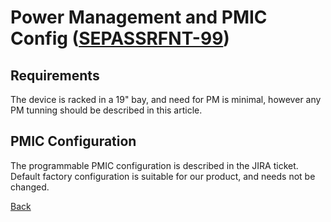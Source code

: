 # Power Management and PMIC Config ([SEPASSRFNT-99](https://jira.open-groupe.com/browse/SEPASSRFNT-99))

## Requirements

The device is racked in a 19" bay, and need for PM is minimal, however any PM tunning should be described in this article.

## PMIC Configuration

The programmable PMIC configuration is described in the JIRA ticket.
Default factory configuration is suitable for our product, and needs not be changed.

[Back](toc.md)
